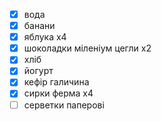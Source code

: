 - [x] вода
- [x] банани
- [x] яблука х4
- [x] шоколадки міленіум цегли х2
- [x] хліб
- [x] йогурт
- [x] кефір галичина
- [x] сирки ферма х4
- [ ] серветки паперові